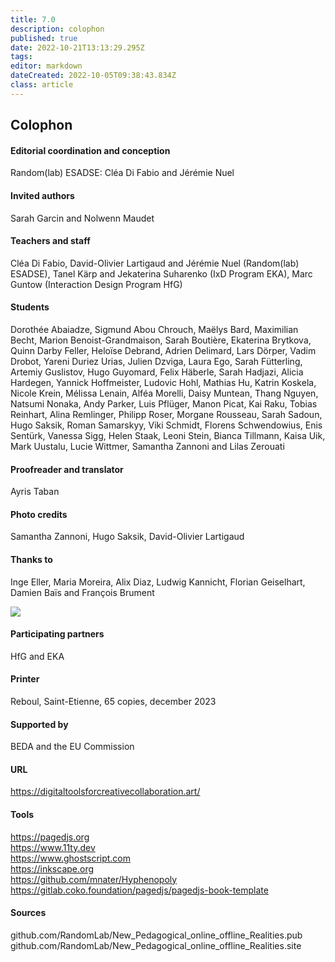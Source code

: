 ```yaml
---
title: 7.0
description: colophon
published: true
date: 2022-10-21T13:13:29.295Z
tags:
editor: markdown
dateCreated: 2022-10-05T09:38:43.834Z
class: article
---
```


## Colophon

#### Editorial coordination and conception
Random(lab) ESADSE: Cléa Di Fabio and Jérémie Nuel

#### Invited authors
Sarah Garcin and Nolwenn Maudet

#### Teachers and staff
Cléa Di Fabio, David-Olivier Lartigaud and Jérémie Nuel (Random(lab) ESADSE),
Tanel Kärp and Jekaterina Suharenko (IxD Program EKA), Marc Guntow (Interaction Design Program HfG)

#### Students
Dorothée Abaiadze, Sigmund Abou Chrouch, Maëlys Bard, Maximilian Becht, Marion Benoist-Grandmaison, Sarah Boutière, Ekaterina Brytkova, Quinn Darby Feller, Heloïse Debrand, Adrien Delimard, Lars Dörper, Vadim Drobot, Yareni Duriez Urias, Julien Dzviga, Laura Ego, Sarah Fütterling, Artemiy Guslistov, Hugo Guyomard, Felix Häberle, Sarah Hadjazi, Alicia Hardegen, Yannick Hoffmeister, Ludovic Hohl, Mathias Hu, Katrin Koskela, Nicole Krein, Mélissa Lenain, Alféa Morelli, Daisy Muntean, Thang Nguyen, Natsumi Nonaka, Andy Parker, Luis Pflüger, Manon Picat, Kai Raku, Tobias Reinhart, Alina Remlinger, Philipp Roser, Morgane Rousseau, Sarah Sadoun, Hugo Saksik, Roman Samarskyy, Viki Schmidt, Florens Schwendowius, Enis Sentürk, Vanessa Sigg, Helen Staak, Leoni Stein, Bianca Tillmann, Kaisa Uik, Mark Uustalu, Lucie Wittmer, Samantha Zannoni and Lilas Zerouati

#### Proofreader and translator
Ayris Taban

#### Photo credits
Samantha Zannoni, Hugo Saksik, David-Olivier Lartigaud

#### Thanks to
Inge Eller, Maria Moreira, Alix Diaz, Ludwig Kannicht, Florian Geiselhart, Damien Baïs and François Brument

<div class="logos">
<img src="img/logos.svg" />
</div>

#### Participating partners
HfG and EKA

#### Printer
Reboul, Saint-Etienne, 65 copies, december 2023

#### Supported by
BEDA and the EU Commission

#### URL
https://digitaltoolsforcreativecollaboration.art/

#### Tools
https://pagedjs.org<br>
https://www.11ty.dev<br>
https://www.ghostscript.com<br>
https://inkscape.org<br>
https://github.com/mnater/Hyphenopoly<br>
https://gitlab.coko.foundation/pagedjs/pagedjs-book-template

#### Sources
github.com/RandomLab/New_Pedagogical_online_offline_Realities.pub<br>
github.com/RandomLab/New_Pedagogical_online_offline_Realities.site